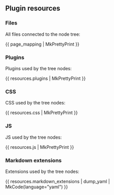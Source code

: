 ## Plugin resources

### Files

All files connected to the node tree:

{{ page_mapping | MkPrettyPrint }}

### Plugins

Plugins used by the tree nodes:

{{ resources.plugins | MkPrettyPrint }}

### CSS

CSS used by the tree nodes:

{{ resources.css | MkPrettyPrint }}

### JS

JS used by the tree nodes:

{{ resources.js | MkPrettyPrint }}

### Markdown extensions

Extensions used by the tree nodes:

{{ resources.markdown_extensions | dump_yaml |  MkCode(language="yaml") }}
